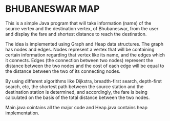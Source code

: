 # BHUBANESWAR MAP

This is a simple Java program that will take information (name) of the source vertex and the destination vertex, of Bhubaneswar, from the user and display the fare and shortest distance to reach the destination. 

The idea is implemented using Graph and Heap data structures.
The graph has nodes and edges. Nodes represent a vertex that will be containing certain information regarding that vertex like its name, and the edges which it connects. Edges (the connection between two nodes) represent the distance between the two nodes and the cost of each edge will be equal to the distance between the two of its connecting nodes. 

By using different algorithms like Dijkstra, breadth-first search, depth-first search, etc, the shortest path between the source station and the destination station is determined, and accordingly, the fare is being calculated on the basis of the total distance between the two nodes. 

Main.java cointains all the major code and Heap.java contains heap implementation.
